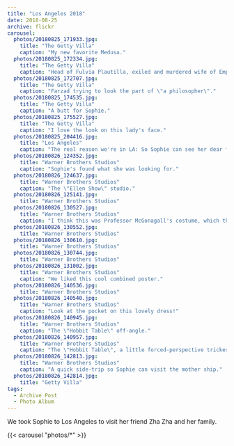 ```yaml
---
title: "Los Angeles 2018"
date: 2018-08-25
archive: flickr
carousel:
  photos/20180825_171933.jpg:
    title: "The Getty Villa"
    caption: "My new favorite Medusa."
  photos/20180825_172334.jpg:
    title: "The Getty Villa"
    caption: "Head of Fulvia Plautilla, exiled and murdered wife of Emperor Caracalla. Also, she resembles my friend Summer."
  photos/20180825_172707.jpg:
    title: "The Getty Villa"
    caption: "Farzad trying to look the part of \"a philosopher\"."
  photos/20180825_174535.jpg:
    title: "The Getty Villa"
    caption: "A butt for Sophie."
  photos/20180825_175527.jpg:
    title: "The Getty Villa"
    caption: "I love the look on this lady's face."
  photos/20180825_204416.jpg:
    title: "Los Angeles"
    caption: "The real reason we're in LA: So Sophie can see her dear friend."
  photos/20180826_124352.jpg:
    title: "Warner Brothers Studios"
    caption: "Sophie's found what she was looking for."
  photos/20180826_124637.jpg:
    title: "Warner Brothers Studios"
    caption: "The \"Ellen Show\" studio."
  photos/20180826_125141.jpg:
    title: "Warner Brothers Studios"
  photos/20180826_130527.jpg:
    title: "Warner Brothers Studios"
    caption: "I think this was Professor McGonagall's costume, which thrilled Sophie."
  photos/20180826_130552.jpg:
    title: "Warner Brothers Studios"
  photos/20180826_130610.jpg:
    title: "Warner Brothers Studios"
  photos/20180826_130744.jpg:
    title: "Warner Brothers Studios"
  photos/20180826_131002.jpg:
    title: "Warner Brothers Studios"
    caption: "We liked this cool combined poster."
  photos/20180826_140536.jpg:
    title: "Warner Brothers Studios"
  photos/20180826_140540.jpg:
    title: "Warner Brothers Studios"
    caption: "Look at the pocket on this lovely dress!"
  photos/20180826_140945.jpg:
    title: "Warner Brothers Studios"
    caption: "The \"Hobbit Table\" off-angle."
  photos/20180826_140957.jpg:
    title: "Warner Brothers Studios"
    caption: "The \"Hobbit Table\", a little forced-perspective trickery."
  photos/20180826_142813.jpg:
    title: "Warner Brothers Studios"
    caption: "A quick side-trip so Sophie can visit the mother ship."
  photos/20180826_142814.jpg:
    title: "Getty Villa"
tags: 
  - Archive Post
  - Photo Album
---
```


We took Sophie to Los Angeles to visit her friend Zha Zha and her family.

{{< carousel "photos/*" >}}